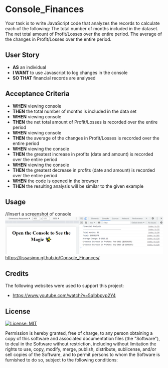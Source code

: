 # Console_Finances
Your task is to write JavaScript code that analyzes the records to calculate each of the following:  The total number of months included in the dataset.  The net total amount of Profit/Losses over the entire period.  The average of the changes in Profit/Losses over the entire period.


## User Story

- **AS** an individual
- **I WANT** to use Javascript to log changes in the console
- **SO THAT** financial records are analysed

## Acceptance Criteria

- **WHEN** viewing console
- **THEN** the total number of months is included in the data set
- **WHEN** viewing console
- **THEN** the net total amount of Profit/Losses is recorded over the entire period
- **WHEN** viewing console
- **THEN** the average of the changes in Profit/Losses is recorded over the entire period
- **WHEN** viewing the console
- **THEN** the greatest increase in profits (date and amount) is recorded over the entire period
- **WHEN** viewing the console
- **THEN** the greatest decrease in profits (date and amount) is recorded over the entire period
- **WHEN** the code is opened in the browser
- **THEN** the resulting analysis will be similar to the given example

## Usage
//Insert a screenshot of console
![alt text](./assets/Screenshot_Console.PNG)
https://lissasimp.github.io/Console_Finances/

## Credits
The following websites were used to support this project:
- https://www.youtube.com/watch?v=5qlbbpvp2Y4


## License
[![License: MIT](https://img.shields.io/badge/License-MIT-yellow.svg)](https://opensource.org/licenses/MIT)

Permission is hereby granted, free of charge, to any person obtaining a copy of this software and associated documentation files (the "Software"), to deal in the Software without restriction, including without limitation the rights to use, copy, modify, merge, publish, distribute, sublicense, and/or sell copies of the Software, and to permit persons to whom the Software is furnished to do so, subject to the following conditions:


